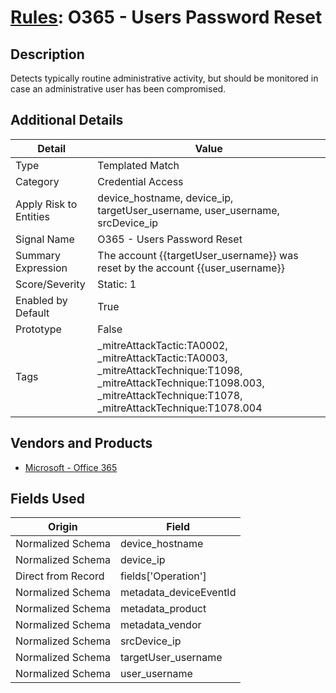 # [Rules](README.md): O365 - Users Password Reset

## Description
Detects typically routine administrative activity, but should be monitored in case an administrative user has been compromised.

## Additional Details
|Detail|Value|
|----|----|
|Type|Templated Match|
|Category|Credential Access|
|Apply Risk to Entities|device_hostname, device_ip, targetUser_username, user_username, srcDevice_ip|
|Signal Name|O365 - Users Password Reset|
|Summary Expression|The account {{targetUser_username}}  was reset by the account {{user_username}}|
|Score/Severity|Static: 1|
|Enabled by Default|True|
|Prototype|False|
|Tags|_mitreAttackTactic:TA0002, _mitreAttackTactic:TA0003, _mitreAttackTechnique:T1098, _mitreAttackTechnique:T1098.003, _mitreAttackTechnique:T1078, _mitreAttackTechnique:T1078.004|
## Vendors and Products
- [Microsoft - Office 365](../products/d3ed003d-5ddd-4c7a-bea5-63eae6311833.md)


## Fields Used

|Origin|Field|
|----|----|
|Normalized Schema|device_hostname|
|Normalized Schema|device_ip|
|Direct from Record|fields['Operation']|
|Normalized Schema|metadata_deviceEventId|
|Normalized Schema|metadata_product|
|Normalized Schema|metadata_vendor|
|Normalized Schema|srcDevice_ip|
|Normalized Schema|targetUser_username|
|Normalized Schema|user_username|


